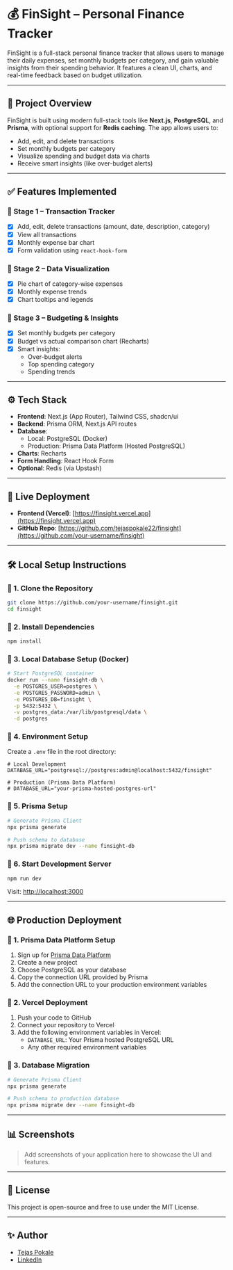 # 💰 FinSight – Personal Finance Tracker

FinSight is a full-stack personal finance tracker that allows users to manage their daily expenses, set monthly budgets per category, and gain valuable insights from their spending behavior. It features a clean UI, charts, and real-time feedback based on budget utilization.

---

## 📌 Project Overview

FinSight is built using modern full-stack tools like **Next.js**, **PostgreSQL**, and **Prisma**, with optional support for **Redis caching**. The app allows users to:

- Add, edit, and delete transactions
- Set monthly budgets per category
- Visualize spending and budget data via charts
- Receive smart insights (like over-budget alerts)

---

## ✅ Features Implemented

### 🎯 Stage 1 – Transaction Tracker
- [x] Add, edit, delete transactions (amount, date, description, category)
- [x] View all transactions
- [x] Monthly expense bar chart
- [x] Form validation using `react-hook-form`

### 🎯 Stage 2 – Data Visualization
- [x] Pie chart of category-wise expenses
- [x] Monthly expense trends
- [x] Chart tooltips and legends

### 🎯 Stage 3 – Budgeting & Insights
- [x] Set monthly budgets per category
- [x] Budget vs actual comparison chart (Recharts)
- [x] Smart insights:
  - Over-budget alerts
  - Top spending category
  - Spending trends

---

## ⚙️ Tech Stack

- **Frontend**: Next.js (App Router), Tailwind CSS, shadcn/ui
- **Backend**: Prisma ORM, Next.js API routes
- **Database**: 
  - Local: PostgreSQL (Docker)
  - Production: Prisma Data Platform (Hosted PostgreSQL)
- **Charts**: Recharts
- **Form Handling**: React Hook Form
- **Optional**: Redis (via Upstash)

---

## 🚀 Live Deployment

- **Frontend (Vercel)**: [https://finsight.vercel.app](https://finsight.vercel.app)
- **GitHub Repo**: [https://github.com/tejaspokale22/finsight](https://github.com/your-username/finsight)

---

## 🛠️ Local Setup Instructions

### 🔹 1. Clone the Repository

```bash
git clone https://github.com/your-username/finsight.git
cd finsight
```

### 🔹 2. Install Dependencies

```bash
npm install
```

### 🔹 3. Local Database Setup (Docker)

```bash
# Start PostgreSQL container
docker run --name finsight-db \
  -e POSTGRES_USER=postgres \
  -e POSTGRES_PASSWORD=admin \
  -e POSTGRES_DB=finsight \
  -p 5432:5432 \
  -v postgres_data:/var/lib/postgresql/data \
  -d postgres
```

### 🔹 4. Environment Setup

Create a `.env` file in the root directory:

```env
# Local Development
DATABASE_URL="postgresql://postgres:admin@localhost:5432/finsight"

# Production (Prisma Data Platform)
# DATABASE_URL="your-prisma-hosted-postgres-url"
```

### 🔹 5. Prisma Setup

```bash
# Generate Prisma Client
npx prisma generate

# Push schema to database
npx prisma migrate dev --name finsight-db
```

### 🔹 6. Start Development Server

```bash
npm run dev
```

Visit: [http://localhost:3000](http://localhost:3000)

---

## 🌐 Production Deployment

### 🔹 1. Prisma Data Platform Setup

1. Sign up for [Prisma Data Platform](https://cloud.prisma.io)
2. Create a new project
3. Choose PostgreSQL as your database
4. Copy the connection URL provided by Prisma
5. Add the connection URL to your production environment variables

### 🔹 2. Vercel Deployment

1. Push your code to GitHub
2. Connect your repository to Vercel
3. Add the following environment variables in Vercel:
   - `DATABASE_URL`: Your Prisma hosted PostgreSQL URL
   - Any other required environment variables

### 🔹 3. Database Migration

```bash
# Generate Prisma Client
npx prisma generate

# Push schema to production database
npx prisma migrate dev --name finsight-db
```

---

## 📊 Screenshots

> Add screenshots of your application here to showcase the UI and features.

---

## 🙌 License

This project is open-source and free to use under the MIT License.

---

## ✨ Author

* [Tejas Pokale](https://github.com/tejaspokale22)
* [LinkedIn](https://www.linkedin.com/in/tejaspokale22)
